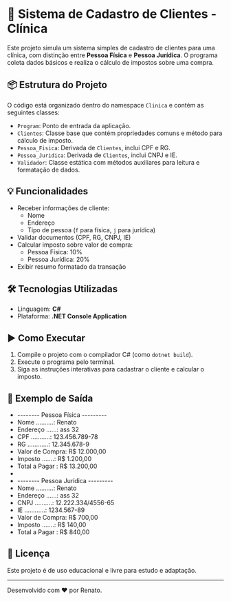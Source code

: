 # 🏥 Sistema de Cadastro de Clientes - Clínica

Este projeto simula um sistema simples de cadastro de clientes para uma clínica, com distinção entre **Pessoa Física** e **Pessoa Jurídica**. O programa coleta dados básicos e realiza o cálculo de impostos sobre uma compra.

## 📦 Estrutura do Projeto

O código está organizado dentro do namespace `Clinica` e contém as seguintes classes:

- `Program`: Ponto de entrada da aplicação.
- `Clientes`: Classe base que contém propriedades comuns e método para cálculo de imposto.
- `Pessoa_Fisica`: Derivada de `Clientes`, inclui CPF e RG.
- `Pessoa_Juridica`: Derivada de `Clientes`, inclui CNPJ e IE.
- `Validador`: Classe estática com métodos auxiliares para leitura e formatação de dados.

## 💡 Funcionalidades

- Receber informações de cliente:
  - Nome
  - Endereço
  - Tipo de pessoa (`f` para física, `j` para jurídica)
- Validar documentos (CPF, RG, CNPJ, IE)
- Calcular imposto sobre valor de compra:
  - Pessoa Física: 10%
  - Pessoa Jurídica: 20%
- Exibir resumo formatado da transação

## 🛠️ Tecnologias Utilizadas

- Linguagem: **C#**
- Plataforma: **.NET Console Application**

## ▶️ Como Executar

1. Compile o projeto com o compilador C# (como `dotnet build`).
2. Execute o programa pelo terminal.
3. Siga as instruções interativas para cadastrar o cliente e calcular o imposto.

## 📌 Exemplo de Saída
- -------- Pessoa Física ---------
- Nome ..........: Renato
- Endereço ......: ass 32
- CPF ...........: 123.456.789-78
- RG ............: 12.345.678-9
- Valor de Compra: R$ 12.000,00
- Imposto .......: R$ 1.200,00
- Total a Pagar : R$ 13.200,00
- 
- -------- Pessoa Jurídica ---------
- Nome ..........: Renato
- Endereço ......: ass 32
- CNPJ ..........: 12.222.334/4556-65
- IE ............: 1234.567-89
- Valor de Compra: R$ 700,00
- Imposto .......: R$ 140,00
- Total a Pagar : R$ 840,00


## 📄 Licença

Este projeto é de uso educacional e livre para estudo e adaptação.

---

Desenvolvido com ❤️ por Renato.
